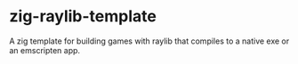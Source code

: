 # zig-raylib-template

A zig template for building games with raylib that compiles to a native exe or an emscripten app.
